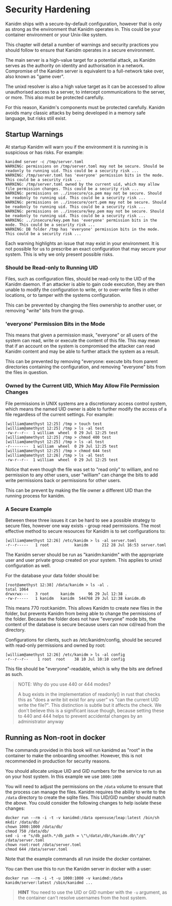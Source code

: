 # Security Hardening

Kanidm ships with a secure-by-default configuration, however that is only as strong
as the environment that Kanidm operates in. This could be your container environment
or your Unix-like system.

This chapter will detail a number of warnings and security practices you should
follow to ensure that Kanidm operates in a secure environment.

The main server is a high-value target for a potential attack, as Kanidm serves as
the authority on identity and authorisation in a network. Compromise of the Kanidm
server is equivalent to a full-network take over, also known as "game over".

The unixd resolver is also a high value target as it can be accessed to allow unauthorised
access to a server, to intercept communications to the server, or more. This also must be protected
carefully.

For this reason, Kanidm's components must be protected carefully. Kanidm avoids many classic
attacks by being developed in a memory safe language, but risks still exist.

## Startup Warnings

At startup Kanidm will warn you if the environment it is running in is suspicious or
has risks. For example:

    kanidmd server -c /tmp/server.toml
    WARNING: permissions on /tmp/server.toml may not be secure. Should be readonly to running uid. This could be a security risk ...
    WARNING: /tmp/server.toml has 'everyone' permission bits in the mode. This could be a security risk ...
    WARNING: /tmp/server.toml owned by the current uid, which may allow file permission changes. This could be a security risk ...
    WARNING: permissions on ../insecure/ca.pem may not be secure. Should be readonly to running uid. This could be a security risk ...
    WARNING: permissions on ../insecure/cert.pem may not be secure. Should be readonly to running uid. This could be a security risk ...
    WARNING: permissions on ../insecure/key.pem may not be secure. Should be readonly to running uid. This could be a security risk ...
    WARNING: ../insecure/key.pem has 'everyone' permission bits in the mode. This could be a security risk ...
    WARNING: DB folder /tmp has 'everyone' permission bits in the mode. This could be a security risk ...

Each warning highlights an issue that may exist in your environment. It is not possible for us to
prescribe an exact configuration that may secure your system. This is why we only present
possible risks.

### Should be Read-only to Running UID

Files, such as configuration files, should be read-only to the UID of the Kanidm daemon. If an attacker is
able to gain code execution, they are then unable to modify the configuration to write, or to over-write
files in other locations, or to tamper with the systems configuration.

This can be prevented by changing the files ownership to another user, or removing "write" bits
from the group.

### 'everyone' Permission Bits in the Mode

This means that given a permission mask, "everyone" or all users of the system can read, write or
execute the content of this file. This may mean that if an account on the system is compromised the
attacker can read Kanidm content and may be able to further attack the system as a result.

This can be prevented by removing "everyone: execute bits from parent directories containing the
configuration, and removing "everyone" bits from the files in question.

### Owned by the Current UID, Which May Allow File Permission Changes

File permissions in UNIX systems are a discretionary access control system, which means the
named UID owner is able to further modify the access of a file regardless of the current
settings. For example:

    [william@amethyst 12:25] /tmp > touch test
    [william@amethyst 12:25] /tmp > ls -al test
    -rw-r--r--  1 william  wheel  0 29 Jul 12:25 test
    [william@amethyst 12:25] /tmp > chmod 400 test
    [william@amethyst 12:25] /tmp > ls -al test
    -r--------  1 william  wheel  0 29 Jul 12:25 test
    [william@amethyst 12:25] /tmp > chmod 644 test
    [william@amethyst 12:26] /tmp > ls -al test
    -rw-r--r--  1 william  wheel  0 29 Jul 12:25 test

Notice that even though the file was set to "read only" to william, and no permission to any
other users, user "william" can change the bits to add write permissions back or permissions
for other users.

This can be prevent by making the file owner a different UID than the running process for kanidm.

### A Secure Example

Between these three issues it can be hard to see a possible strategy to secure files, however
one way exists - group read permissions. The most effective method to secure resources for Kanidm
is to set configurations to:

    [william@amethyst 12:26] /etc/kanidm > ls -al server.toml
    -r--r-----   1 root           kanidm      212 28 Jul 16:53 server.toml

The Kanidm server should be run as "kanidm:kanidm" with the appropriate user and user private
group created on your system. This applies to unixd configuration as well.

For the database your data folder should be:

    [root@amethyst 12:38] /data/kanidm > ls -al .
    total 1064
    drwxrwx---   3 root     kanidm      96 29 Jul 12:38 .
    -rw-r-----   1 kanidm   kanidm  544768 29 Jul 12:38 kanidm.db

This means 770 root:kanidm. This allows Kanidm to create new files in the folder, but prevents
Kanidm from being able to change the permissions of the folder. Because the folder does not have
"everyone" mode bits, the content of the database is secure because users can now cd/read
from the directory.

Configurations for clients, such as /etc/kanidm/config, should be secured with read-only permissions
and owned by root:

    [william@amethyst 12:26] /etc/kanidm > ls -al config
    -r--r--r--    1 root  root    38 10 Jul 10:10 config
    
This file should be "everyone"-readable, which is why the bits are defined as such.

> NOTE: Why do you use 440 or 444 modes?
>
> A bug exists in the implementation of readonly() in rust that checks this as "does a write
> bit exist for any user" vs "can the current UID write the file?". This distinction is subtle
> but it affects the check. We don't believe this is a significant issue though, because
> setting these to 440 and 444 helps to prevent accidental changes by an administrator anyway

## Running as Non-root in docker

The commands provided in this book will run kanidmd as "root" in the container to make the onboarding
smoother. However, this is not recommended in production for security reasons.

You should allocate unique UID and GID numbers for the service to run as on your host
system. In this example we use `1000:1000`

You will need to adjust the permissions on the `/data` volume to ensure that the process
can manage the files. Kanidm requires the ability to write to the `/data` directory to create
the sqlite files. This UID/GID number should match the above. You could consider the following
changes to help isolate these changes:

    docker run --rm -i -t -v kanidmd:/data opensuse/leap:latest /bin/sh
    mkdir /data/db/
    chown 1000:1000 /data/db/
    chmod 750 /data/db/
    sed -i -e "s/db_path.*/db_path = \"\/data\/db\/kanidm.db\"/g" /data/server.toml
    chown root:root /data/server.toml
    chmod 644 /data/server.toml

Note that the example commands all run inside the docker container.

You can then use this to run the Kanidm server in docker with a user:

    docker run --rm -i -t -u 1000:1000 -v kanidmd:/data kanidm/server:latest /sbin/kanidmd ...

> **HINT**
> You need to use the UID or GID number with the `-u` argument, as the container can't resolve
> usernames from the host system.

